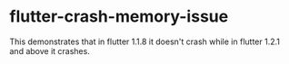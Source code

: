 # flutter-crash-memory-issue
This demonstrates that in flutter 1.1.8 it doesn't crash while in flutter 1.2.1 and above it crashes.

